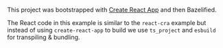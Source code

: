 This project was bootstrapped with [Create React App](https://github.com/facebook/create-react-app) and then Bazelified.

The React code in this example is similar to the `react-cra` example but instead of using `create-react-app` to build
we use `ts_project` and `esbuild` for transpiling & bundling.
